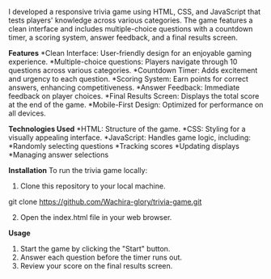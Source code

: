 I developed a responsive trivia game using HTML, CSS, and JavaScript that tests players' knowledge across various categories. The game features a clean interface and includes multiple-choice questions with a countdown timer, a scoring system, answer feedback, and a final results screen.

**Features**
*Clean Interface: User-friendly design for an enjoyable gaming experience.
*Multiple-choice questions: Players navigate through 10 questions across various categories.
*Countdown Timer: Adds excitement and urgency to each question.
*Scoring System: Earn points for correct answers, enhancing competitiveness.
*Answer Feedback: Immediate feedback on player choices.
*Final Results Screen: Displays the total score at the end of the game.
*Mobile-First Design: Optimized for performance on all devices.

**Technologies Used**
*HTML: Structure of the game.
*CSS: Styling for a visually appealing interface.
*JavaScript: Handles game logic, including:
*Randomly selecting questions
*Tracking scores
*Updating displays
*Managing answer selections

**Installation**
To run the trivia game locally:
1. Clone this repository to your local machine.

git clone https://github.com/Wachira-glory/trivia-game.git

2. Open the index.html file in your web browser.
   
**Usage**
1. Start the game by clicking the "Start" button.
2. Answer each question before the timer runs out.
3. Review your score on the final results screen.
